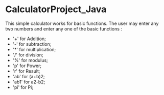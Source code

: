 # CalculatorProject_Java
This  simple calculator works for basic functions. The user may enter any two numbers and enter any one of the basic functions :
* '+' for Addition;
* '-' for subtraction;
* '*' for multiplication; 
* '/' for division; 
* '%' for modulus; 
* 'p' for Power; 
* 'r' for Result;
* 'ab' for (a+b)2;
* 'ab1' for a2-b2;
* 'pi' for Pi;

